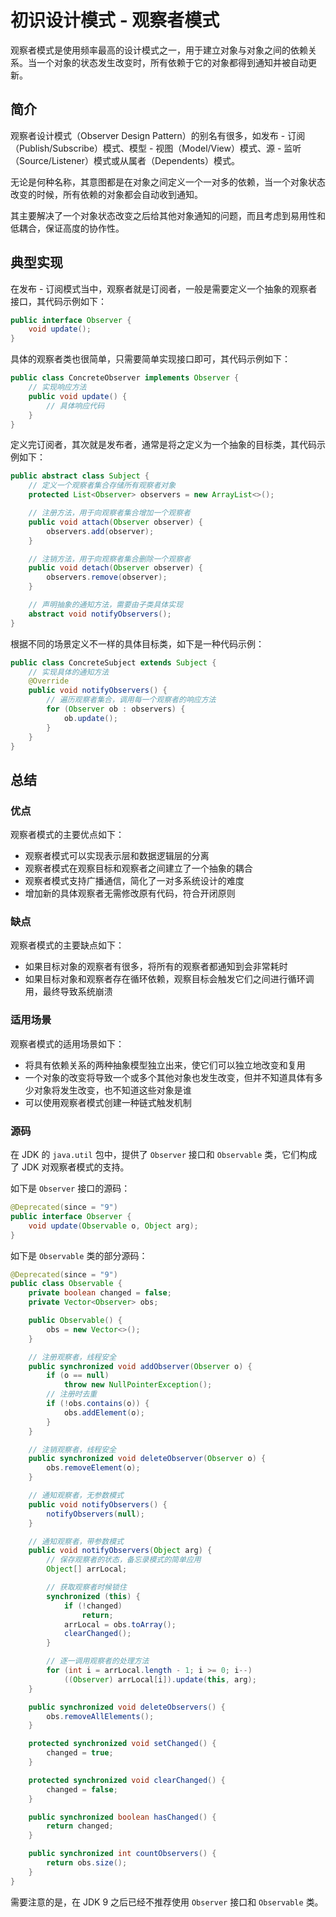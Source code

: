 # 初识设计模式 - 观察者模式


观察者模式是使用频率最高的设计模式之一，用于建立对象与对象之间的依赖关系。当一个对象的状态发生改变时，所有依赖于它的对象都得到通知并被自动更新。

<!--more-->

## 简介

观察者设计模式（Observer Design Pattern）的别名有很多，如发布 - 订阅（Publish/Subscribe）模式、模型 - 视图（Model/View）模式、源 - 监听（Source/Listener）模式或从属者（Dependents）模式。

无论是何种名称，其意图都是在对象之间定义一个一对多的依赖，当一个对象状态改变的时候，所有依赖的对象都会自动收到通知。

其主要解决了一个对象状态改变之后给其他对象通知的问题，而且考虑到易用性和低耦合，保证高度的协作性。

## 典型实现

在发布 - 订阅模式当中，观察者就是订阅者，一般是需要定义一个抽象的观察者接口，其代码示例如下：

```java
public interface Observer {  
    void update();  
}
```

具体的观察者类也很简单，只需要简单实现接口即可，其代码示例如下：

```java
public class ConcreteObserver implements Observer {
    // 实现响应方法
    public void update() {
        // 具体响应代码
    }
}
```

定义完订阅者，其次就是发布者，通常是将之定义为一个抽象的目标类，其代码示例如下：

```java
public abstract class Subject {
    // 定义一个观察者集合存储所有观察者对象
    protected List<Observer> observers = new ArrayList<>();

    // 注册方法，用于向观察者集合增加一个观察者
    public void attach(Observer observer) {
        observers.add(observer);
    }

    // 注销方法，用于向观察者集合删除一个观察者
    public void detach(Observer observer) {
        observers.remove(observer);
    }

    // 声明抽象的通知方法，需要由子类具体实现
    abstract void notifyObservers();
}
```

 根据不同的场景定义不一样的具体目标类，如下是一种代码示例：

```java
public class ConcreteSubject extends Subject {
    // 实现具体的通知方法
    @Override
    public void notifyObservers() {
        // 遍历观察者集合，调用每一个观察者的响应方法
        for (Observer ob : observers) {
            ob.update();
        }
    }
}
```

## 总结

### 优点

观察者模式的主要优点如下：

- 观察者模式可以实现表示层和数据逻辑层的分离
- 观察者模式在观察目标和观察者之间建立了一个抽象的耦合
- 观察者模式支持广播通信，简化了一对多系统设计的难度
- 增加新的具体观察者无需修改原有代码，符合开闭原则

### 缺点

观察者模式的主要缺点如下：

- 如果目标对象的观察者有很多，将所有的观察者都通知到会非常耗时
- 如果目标对象和观察者存在循环依赖，观察目标会触发它们之间进行循环调用，最终导致系统崩溃

### 适用场景

观察者模式的适用场景如下：

- 将具有依赖关系的两种抽象模型独立出来，使它们可以独立地改变和复用
- 一个对象的改变将导致一个或多个其他对象也发生改变，但并不知道具体有多少对象将发生改变，也不知道这些对象是谁
- 可以使用观察者模式创建一种链式触发机制

### 源码

在 JDK 的 `java.util` 包中，提供了 `Observer` 接口和 `Observable` 类，它们构成了 JDK 对观察者模式的支持。

如下是 `Observer` 接口的源码：

```java
@Deprecated(since = "9")
public interface Observer {
    void update(Observable o, Object arg);
}
```

如下是 `Observable` 类的部分源码：

```java
@Deprecated(since = "9")
public class Observable {
    private boolean changed = false;
    private Vector<Observer> obs;

    public Observable() {
        obs = new Vector<>();
    }

    // 注册观察者，线程安全
    public synchronized void addObserver(Observer o) {
        if (o == null)
            throw new NullPointerException();
        // 注册时去重
        if (!obs.contains(o)) {
            obs.addElement(o);
        }
    }

    // 注销观察者，线程安全
    public synchronized void deleteObserver(Observer o) {
        obs.removeElement(o);
    }

    // 通知观察者，无参数模式
    public void notifyObservers() {
        notifyObservers(null);
    }

    // 通知观察者，带参数模式
    public void notifyObservers(Object arg) {
        // 保存观察者的状态，备忘录模式的简单应用
        Object[] arrLocal;

        // 获取观察者时候锁住
        synchronized (this) {
            if (!changed)
                return;
            arrLocal = obs.toArray();
            clearChanged();
        }

        // 逐一调用观察者的处理方法
        for (int i = arrLocal.length - 1; i >= 0; i--)
            ((Observer) arrLocal[i]).update(this, arg);
    }

    public synchronized void deleteObservers() {
        obs.removeAllElements();
    }

    protected synchronized void setChanged() {
        changed = true;
    }

    protected synchronized void clearChanged() {
        changed = false;
    }

    public synchronized boolean hasChanged() {
        return changed;
    }

    public synchronized int countObservers() {
        return obs.size();
    }
}
```

需要注意的是，在 JDK 9 之后已经不推荐使用 `Observer` 接口和 `Observable` 类。


